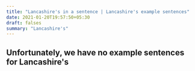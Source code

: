 ```yaml
---
title: "Lancashire's in a sentence | Lancashire's example sentences"
date: 2021-01-20T19:57:50+05:30
draft: falses
summary: "Lancashire's"
---
```

## Unfortunately, we have no example sentences for Lancashire's                 
